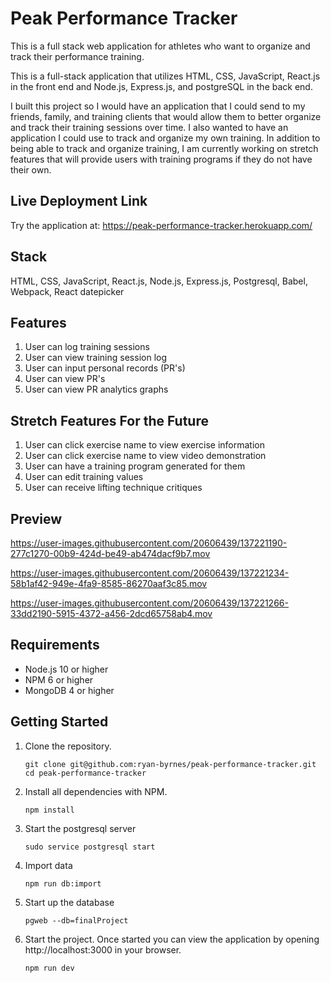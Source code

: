 # Peak Performance Tracker

This is a full stack web application for athletes who want to organize and track their performance training.

This is a full-stack application that utilizes HTML, CSS, JavaScript, React.js in the front end and Node.js, Express.js, and postgreSQL in the back end.

I built this project so I would have an application that I could send to my friends, family, and training clients that would allow them to better organize and track their training sessions over time.  I also wanted to have an application I could use to track and organize my own training.  In addition to being able to track and organize training, I am currently working on stretch features that will provide users with training programs if they do not have their own.

## Live Deployment Link

Try the application at: https://peak-performance-tracker.herokuapp.com/

## Stack

HTML, CSS, JavaScript, React.js, Node.js, Express.js, Postgresql, Babel, Webpack, React datepicker

## Features
1. User can log training sessions
2. User can view training session log
3. User can input personal records (PR's)
4. User can view PR's
5. User can view PR analytics graphs

## Stretch Features For the Future
1. User can click exercise name to view exercise information
2. User can click exercise name to view video demonstration
3. User can have a training program generated for them
4. User can edit training values
5. User can receive lifting technique critiques

## Preview

https://user-images.githubusercontent.com/20606439/137221190-277c1270-00b9-424d-be49-ab474dacf9b7.mov

https://user-images.githubusercontent.com/20606439/137221234-58b1af42-949e-4fa9-8585-86270aaf3c85.mov

https://user-images.githubusercontent.com/20606439/137221266-33dd2190-5915-4372-a456-2dcd65758ab4.mov

## Requirements
- Node.js 10 or higher
- NPM 6 or higher
- MongoDB 4 or higher

## Getting Started

1. Clone the repository.

    ```shell
    git clone git@github.com:ryan-byrnes/peak-performance-tracker.git
    cd peak-performance-tracker
    ```

1. Install all dependencies with NPM.

    ```shell
    npm install
    ```

1. Start the postgresql server

    ```shell
    sudo service postgresql start
    ```
    
1. Import data

    ```shell
    npm run db:import
    ```

1. Start up the database

    ```shell
    pgweb --db=finalProject
    ```

1. Start the project. Once started you can view the application by opening http://localhost:3000 in your browser.

    ```shell
    npm run dev
